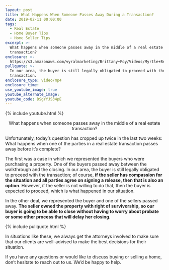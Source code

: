```yaml
---
layout: post
title: What Happens When Someone Passes Away During a Transaction?
date: 2019-02-11 00:00:00
tags:
  - Real Estate
  - Home Buyer Tips
  - Home Seller Tips
excerpt: >-
  What happens when someone passes away in the middle of a real estate
  transaction?
enclosure: >-
  https://s3.amazonaws.com/vyralmarketing/Brittany+Foy/Videos/Myrtle+Beach%2C+SC+Real+Estate+-+What+Happens+When+Someone+Passes+Away+During+a+Transaction.mp4
pullquote: >-
  In our area, the buyer is still legally obligated to proceed with the
  transaction.
enclosure_type: video/mp4
enclosure_time:
use_youtube_image: true
youtube_alternate_image:
youtube_code: DSgYYJS34pE
---
```


{% include youtube.html %}

<center>What happens when someone passes away in the middle of a real estate transaction?</center>

Unfortunately, today’s question has cropped up twice in the last two weeks: What happens when one of the parties in a real estate transaction passes away before it’s complete?

The first was a case in which we represented the buyers who were purchasing a property. One of the buyers passed away between the walkthrough and the closing. In our area, the buyer is still legally obligated to proceed with the transaction; of course, **if the seller has compassion for the situation and all parties agree on signing a release, then that is also an option**. However, if the seller is not willing to do that, then the buyer is expected to proceed, which is what happened in our situation.

In the other deal, we represented the buyer and one of the sellers passed away. **The seller owned the property with right of survivorship, so our buyer is going to be able to close without having to worry about probate or some other process that will delay her closing**.

{% include pullquote.html %}

In situations like these, we always get the attorneys involved to make sure that our clients are well-advised to make the best decisions for their situation.

If you have any questions or would like to discuss buying or selling a home, don’t hesitate to reach out to us. We’d be happy to help.